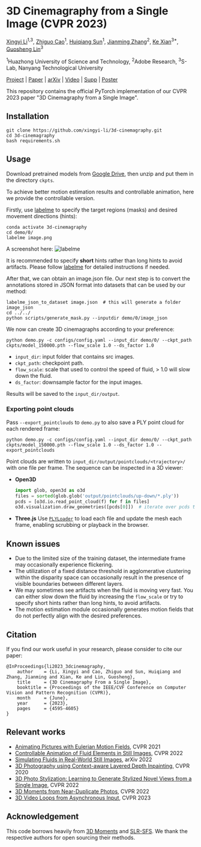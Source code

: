 # 3D Cinemagraphy from a Single Image (CVPR 2023)
[Xingyi Li](https://scholar.google.com/citations?user=XDKQsvUAAAAJ&hl)<sup>1,3</sup>,
[Zhiguo Cao](http://english.aia.hust.edu.cn/info/1085/1528.htm)<sup>1</sup>,
[Huiqiang Sun](https://huiqiang-sun.github.io/)<sup>1</sup>,
[Jianming Zhang](https://jimmie33.github.io/)<sup>2</sup>,
[Ke Xian](https://kexianhust.github.io/)<sup>3*</sup>,
[Guosheng Lin](https://guosheng.github.io/)<sup>3</sup>

<sup>1</sup>Huazhong University of Science and Technology, <sup>2</sup>Adobe Research, <sup>3</sup>S-Lab, Nanyang Technological University

[Project](https://xingyi-li.github.io/3d-cinemagraphy/) | [Paper](https://github.com/xingyi-li/3d-cinemagraphy/blob/main/pdf/3d-cinemagraphy-paper.pdf) | [arXiv](https://arxiv.org/abs/2303.05724) | [Video](https://youtu.be/sqCy7ffTEEY) | [Supp](https://github.com/xingyi-li/3d-cinemagraphy/blob/main/pdf/3d-cinemagraphy-supp.pdf) | [Poster](https://github.com/xingyi-li/3d-cinemagraphy/blob/main/pdf/3d-cinemagraphy-poster.pdf)

This repository contains the official PyTorch implementation of our CVPR 2023 paper "3D Cinemagraphy from a Single Image".

## Installation
```
git clone https://github.com/xingyi-li/3d-cinemagraphy.git
cd 3d-cinemagraphy
bash requirements.sh
```

## Usage
Download pretrained models from [Google Drive](https://drive.google.com/file/d/1ROxvB7D-vNYl4eYmIzZ5Gitg84amMd19/view?usp=sharing), then unzip and put them in the directory `ckpts`.

To achieve better motion estimation results and controllable animation, here we provide the controllable version. 

Firstly, use [labelme](https://github.com/wkentaro/labelme) to specify the target regions (masks) and desired movement directions (hints): 
```shell
conda activate 3d-cinemagraphy
cd demo/0/
labelme image.png
```
A screenshot here:
![labelme](assets/labelme.png)

It is recommended to specify **short** hints rather than long hints to avoid artifacts. Please follow [labelme](https://github.com/wkentaro/labelme) for detailed instructions if needed.

After that, we can obtain an image.json file. Our next step is to convert the annotations stored in JSON format into datasets that can be used by our method:
```shell
labelme_json_to_dataset image.json  # this will generate a folder image_json
cd ../../
python scripts/generate_mask.py --inputdir demo/0/image_json
```
We now can create 3D cinemagraphs according to your preference:
```shell
python demo.py -c configs/config.yaml --input_dir demo/0/ --ckpt_path ckpts/model_150000.pth --flow_scale 1.0 --ds_factor 1.0
```
- `input_dir`: input folder that contains src images.
- `ckpt_path`: checkpoint path.
- `flow_scale`: scale that used to control the speed of fluid, > 1.0 will slow down the fluid.
- `ds_factor`: downsample factor for the input images.

Results will be saved to the `input_dir/output`.

### Exporting point clouds
Pass `--export_pointclouds` to `demo.py` to also save a PLY point cloud for each rendered frame:

```shell
python demo.py -c configs/config.yaml --input_dir demo/0/ --ckpt_path ckpts/model_150000.pth --flow_scale 1.0 --ds_factor 1.0 --export_pointclouds
```

Point clouds are written to `input_dir/output/pointclouds/<trajectory>/` with one file per frame. The sequence can be inspected in a 3D viewer:

- **Open3D**
  ```python
  import glob, open3d as o3d
  files = sorted(glob.glob('output/pointclouds/up-down/*.ply'))
  pcds = [o3d.io.read_point_cloud(f) for f in files]
  o3d.visualization.draw_geometries([pcds[0]])  # iterate over pcds to animate
  ```
- **Three.js**
  Use [`PLYLoader`](https://threejs.org/docs/#examples/en/loaders/PLYLoader) to load each file and update the mesh each frame, enabling scrubbing or playback in the browser.

## Known issues
- Due to the limited size of the training dataset, the intermediate frame may occasionally experience flickering. 
- The utilization of a fixed distance threshold in agglomerative clustering within the disparity space can occasionally result in the presence of visible boundaries between different layers.
- We may sometimes see artifacts when the fluid is moving very fast. You can either slow down the fluid by increasing the `flow_scale` or try to specify short hints rather than long hints, to avoid artifacts.
- The motion estimation module occasionally generates motion fields that do not perfectly align with the desired preferences.

## Citation
If you find our work useful in your research, please consider to cite our paper:
```
@InProceedings{li2023_3dcinemagraphy,
    author    = {Li, Xingyi and Cao, Zhiguo and Sun, Huiqiang and Zhang, Jianming and Xian, Ke and Lin, Guosheng},
    title     = {3D Cinemagraphy From a Single Image},
    booktitle = {Proceedings of the IEEE/CVF Conference on Computer Vision and Pattern Recognition (CVPR)},
    month     = {June},
    year      = {2023},
    pages     = {4595-4605}
}
```

## Relevant works
- [Animating Pictures with Eulerian Motion Fields](https://openaccess.thecvf.com/content/CVPR2021/papers/Holynski_Animating_Pictures_With_Eulerian_Motion_Fields_CVPR_2021_paper.pdf), CVPR 2021
- [Controllable Animation of Fluid Elements in Still Images](https://openaccess.thecvf.com/content/CVPR2022/papers/Mahapatra_Controllable_Animation_of_Fluid_Elements_in_Still_Images_CVPR_2022_paper.pdf), CVPR 2022
- [Simulating Fluids in Real-World Still Images](https://arxiv.org/pdf/2204.11335), arXiv 2022
- [3D Photography using Context-aware Layered Depth Inpainting](https://openaccess.thecvf.com/content_CVPR_2020/papers/Shih_3D_Photography_Using_Context-Aware_Layered_Depth_Inpainting_CVPR_2020_paper.pdf), CVPR 2020
- [3D Photo Stylization: Learning to Generate Stylized Novel Views from a Single Image](https://openaccess.thecvf.com/content/CVPR2022/papers/Mu_3D_Photo_Stylization_Learning_To_Generate_Stylized_Novel_Views_From_CVPR_2022_paper.pdf), CVPR 2022
- [3D Moments from Near-Duplicate Photos](https://openaccess.thecvf.com/content/CVPR2022/papers/Wang_3D_Moments_From_Near-Duplicate_Photos_CVPR_2022_paper.pdf), CVPR 2022
- [3D Video Loops from Asynchronous Input](https://openaccess.thecvf.com/content/CVPR2023/papers/Ma_3D_Video_Loops_From_Asynchronous_Input_CVPR_2023_paper.pdf), CVPR 2023


## Acknowledgement
This code borrows heavily from [3D Moments](https://github.com/google-research/3d-moments) and [SLR-SFS](https://github.com/simon3dv/SLR-SFS). We thank the respective authors for open sourcing their methods.
